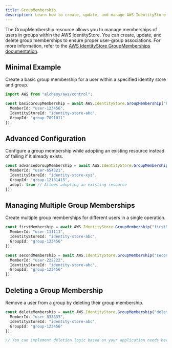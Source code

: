 ```yaml
---
title: GroupMembership
description: Learn how to create, update, and manage AWS IdentityStore GroupMemberships using Alchemy Cloud Control.
---
```


The GroupMembership resource allows you to manage memberships of users in groups within the AWS IdentityStore. You can create, update, and delete group memberships to ensure proper user-group associations. For more information, refer to the [AWS IdentityStore GroupMemberships documentation](https://docs.aws.amazon.com/identitystore/latest/userguide/).

## Minimal Example

Create a basic group membership for a user within a specified identity store and group.

```ts
import AWS from "alchemy/aws/control";

const basicGroupMembership = await AWS.IdentityStore.GroupMembership("basicMembership", {
  MemberId: "user-123456",
  IdentityStoreId: "identity-store-abc",
  GroupId: "group-7891011"
});
```

## Advanced Configuration

Configure a group membership while adopting an existing resource instead of failing if it already exists.

```ts
const advancedGroupMembership = await AWS.IdentityStore.GroupMembership("advancedMembership", {
  MemberId: "user-654321",
  IdentityStoreId: "identity-store-xyz",
  GroupId: "group-12131415",
  adopt: true // Allows adopting an existing resource
});
```

## Managing Multiple Group Memberships

Create multiple group memberships for different users in a single operation.

```ts
const firstMembership = await AWS.IdentityStore.GroupMembership("firstMembership", {
  MemberId: "user-111111",
  IdentityStoreId: "identity-store-abc",
  GroupId: "group-123456"
});

const secondMembership = await AWS.IdentityStore.GroupMembership("secondMembership", {
  MemberId: "user-222222",
  IdentityStoreId: "identity-store-abc",
  GroupId: "group-123456"
});
```

## Deleting a Group Membership

Remove a user from a group by deleting their group membership.

```ts
const deleteMembership = await AWS.IdentityStore.GroupMembership("deleteMembership", {
  MemberId: "user-333333",
  IdentityStoreId: "identity-store-abc",
  GroupId: "group-123456"
});

// You can implement deletion logic based on your application needs here.
```